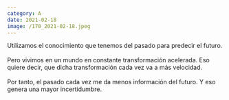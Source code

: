 ```yaml
--- 
category: A 
date: 2021-02-18 
image: /170_2021-02-18.jpeg 
--- 
```


Utilizamos el conocimiento que tenemos del pasado para predecir el futuro.<br><br>Pero vivimos en un mundo en constante transformación acelerada. Eso quiere decir, que dicha transformación cada vez va a más velocidad.<br><br>Por tanto, el pasado cada vez me da menos información del futuro. Y eso genera una mayor incertidumbre.